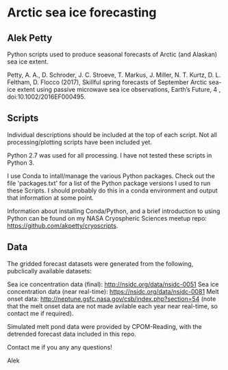# Arctic sea ice forecasting
## Alek Petty

Python scripts used to produce seasonal forecasts of Arctic (and Alaskan) sea ice extent.

Petty, A. A., D. Schroder, J. C. Stroeve, T. Markus, J. Miller, N. T. Kurtz, D. L. Feltham, D. Flocco (2017), Skillful spring forecasts of September Arctic sea-ice extent using passive microwave sea ice observations, Earth’s Future, 4 , doi:10.1002/2016EF000495.

## Scripts

Individual descriptions should be included at the top of each script. Not all processing/plotting scripts have been included yet.

Python 2.7 was used for all processing. I have not tested these scripts in Python 3.

I use Conda to intall/manage the various Python packages. Check out the file 'packages.txt' for a list of the Python package versions I used to run these Scripts. I should probably do this in a conda environment and output that information at some point.

Information about installing Conda/Python, and a brief introduction to using Python can be found on my NASA Cryospheric Sciences meetup repo: https://github.com/akpetty/cryoscripts.

## Data

The gridded forecast datasets were generated from the following, pubclically available datasets:

Sea ice concentration data (final): http://nsidc.org/data/nsidc-0051 
Sea ice concentration data (near real-time): https://nsidc.org/data/nsidc-0081
Melt onset data: http://neptune.gsfc.nasa.gov/csb/index.php?section=54
(note that the melt onset data are not made avilable each year near real-time, so contact me if required).

Simulated melt pond data were provided by CPOM-Reading, with the detrended forecast data included in this repo.

Contact me if you any any questions!

Alek

